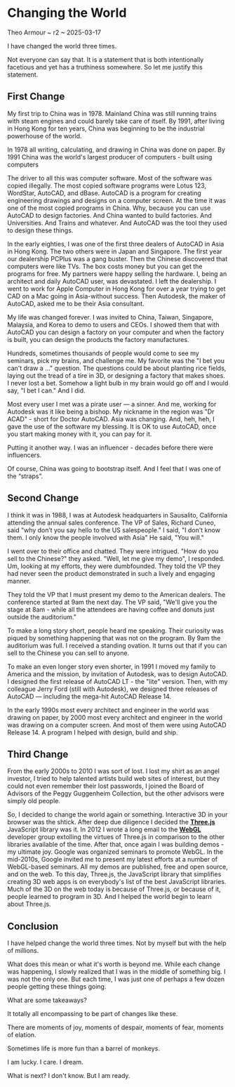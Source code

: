 # Changing the World

Theo Armour ~ r2 ~ 2025-03-17

I have changed the world three times.

Not everyone can say that. It is a statement that is both intentionally facetious and yet has a truthiness somewhere. So let me justify this statement.

## First Change

My first trip to China was in 1978. Mainland China was still running trains with steam engines and could barely take care of itself. By 1991, after living in Hong Kong for ten years, China was beginning to be the industrial powerhouse of the world.

In 1978 all writing, calculating, and drawing in China was done on paper. By 1991 China was the world's largest producer of computers - built using computers

The driver to all this was computer software. Most of the software was copied illegally. The most copied software programs were Lotus 123, WordStar, AutoCAD, and dBase. AutoCAD is a program for creating engineering drawings and designs on a computer screen. At the time it was one of the most copied programs in China. Why, because you can use AutoCAD to design factories. And China wanted to build factories. And Universities. And Trains and whatever. And AutoCAD was the tool they used to design these things.

In the early eighties, I was one of the first three dealers of AutoCAD in Asia in Hong Kong. The two others were in Japan and Singapore. The first year our dealership PCPlus was a gang buster. Then the Chinese discovered that computers were like TVs. The box costs money but you can get the programs for free. My partners were happy selling the hardware. I, being an architect and daily AutoCAD user, was devastated. I left the dealership. I went to work for Apple Computer in Hong Kong for over a year trying to get CAD on a Mac going in Asia-without success. Then Autodesk, the maker of AutoCAD, asked me to be their Asia consultant.

My life was changed forever. I was invited to China, Taiwan, Singapore, Malaysia, and Korea to demo to users and CEOs. I showed them that with AutoCAD you can design a factory on your computer and when the factory is built, you can design the products the factory manufactures.

Hundreds, sometimes thousands of people would come to see my seminars, pick my brains, and challenge me. My favorite was the "I bet you can't draw a ..." question. The questions could be about planting rice fields, laying out the tread of a tire in 3D, or designing a factory that makes shoes. I never lost a bet. Somehow a light bulb in my brain would go off and I would say, "I bet I can." And I did.

Most every user I met was a pirate user — a sinner. And me, working for Autodesk was it like being a bishop. My nickname in the region was "Dr ACAD" - short for Doctor AutoCAD. Asia was changing. And, heh, heh, I gave the use of the software my blessing. It is OK to use AutoCAD, once you start making money with it, you can pay for it.

Putting it another way. I was an influencer - decades before there were influencers.

Of course, China was going to bootstrap itself. And I feel that I was one of the “straps”.

## Second Change

I think it was in 1988, I was at Autodesk headquarters in Sausalito, California attending the annual sales conference. The VP of Sales, Richard Cuneo, said "why don’t you say hello to the US salespeople." I said, "I don't know them. I only know the people involved with Asia" He said, "You will."

I went over to their office and chatted. They were intrigued. "How do you sell to the Chinese?" they asked. "Well, let me give my demo", I responded. Um, looking at my efforts, they were dumbfounded. They told the VP they had never seen the product demonstrated in such a lively and engaging manner.

They told the VP that I must present my demo to the American dealers. The conference started at 9am the next day. The VP said, "We'll give you the stage at 8am - while all the attendees are having coffee and donuts just outside the auditorium."

To make a long story short, people heard me speaking. Their curiosity was piqued by something happening that was not on the program. By 9am the auditorium was full. I received a standing ovation. It turns out that if you can sell to the Chinese you can sell to anyone.

To make an even longer story even shorter, in 1991 I moved my family to America and the mission, by invitation of Autodesk, was to design AutoCAD. I designed the first release of AutoCAD LT - the "lite" version. Then, with my colleague Jerry Ford (still with Autodesk), we designed three releases of AutoCAD — including the mega-hit AutoCAD Release 14.

In the early 1990s most every architect and engineer in the world was drawing on paper, by 2000 most every architect and engineer in the world was drawing on a computer screen. And most of them were using AutoCAD Release 14. A program I helped with design, build and ship.

## Third Change

From the early 2000s to 2010 I was sort of lost. I lost my shirt as an angel investor, I tried to help talented artists build web sites of interest, but they could not even remember their lost passwords, I joined the Board of Advisors of the Peggy Guggenheim Collection, but the other advisors were simply old people.

So, I decided to change the world again or something. Interactive 3D in your browser was the shtick. After deep due diligence I decided the [**Three.js**](https://threejs.org/) JavaScript library was it. In 2012 I wrote a long email to the [**WebGL**](https://www.khronos.org/webgl/) developer group extolling the virtues of Three.js in comparison to the other libraries available of the time. After that, once again I was building demos - my ultimate joy. Google was organized seminars to promote WebGL. In the mid-2010s, Google invited me to present my latest efforts at a number of WebGL-based seminars. All my demos are published, free and open source, and on the web. To this day, Three.js, the JavaScript library that simplifies creating 3D web apps is on everybody's list of the best JavaScript libraries. Much of the 3D on the web today is because of Three.js, or because of it, people learned to program in 3D. And I helped the world begin to learn about Three.js.

## Conclusion

I have helped change the world three times. Not by myself but with the help of millions.

What does this mean or what it's worth is beyond me. While each change was happening, I slowly realized that I was in the middle of something big. I was not the only one. But each time, I was just one of perhaps a few dozen people getting these things going.

What are some takeaways?

It totally all encompassing to be part of changes like these.

There are moments of joy, moments of despair, moments of fear, moments of elation.

Sometimes life is more fun than a barrel of monkeys.

I am lucky. I care. I dream.

What is next? I don't know. But I am ready.
